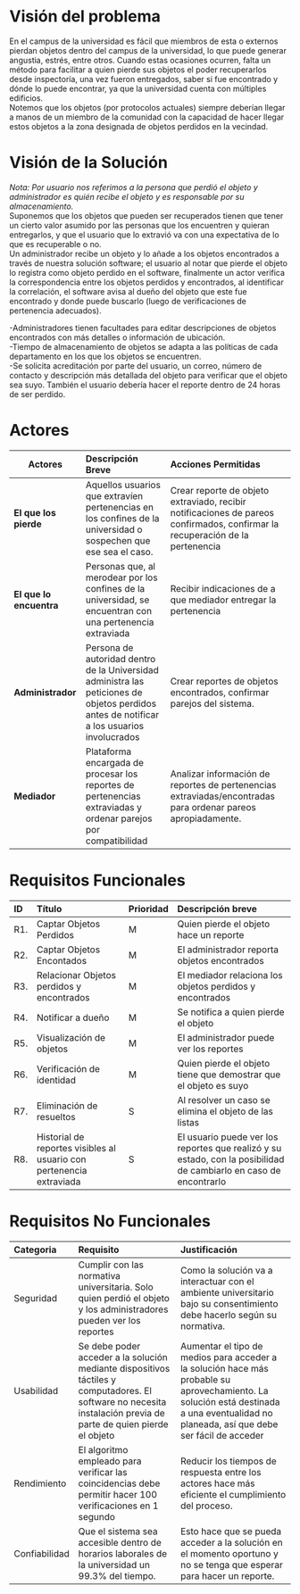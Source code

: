 # **Visión del problema**  
 En el campus de la universidad es fácil que miembros de esta o externos pierdan objetos dentro del campus de la universidad, lo que puede generar angustia, estrés, entre otros. Cuando estas ocasiones ocurren, falta un método para facilitar a quien pierde sus objetos el poder recuperarlos desde inspectoría, una vez fueron entregados, saber si fue encontrado y dónde lo puede encontrar, ya que la universidad cuenta con múltiples edificios.  
Notemos que los objetos (por protocolos actuales) siempre deberían llegar a manos de un miembro de la comunidad con la capacidad de hacer llegar estos objetos a la zona designada de objetos perdidos en la vecindad.

# **Visión de la Solución**  
*Nota: Por usuario nos referimos a la persona que perdió el objeto y administrador es quién recibe el objeto y es responsable por su almacenamiento.*  
 Suponemos que los objetos que pueden ser recuperados tienen que tener un cierto valor asumido por las personas que los encuentren y quieran entregarlos, y que el usuario que lo extravió va con una expectativa de lo que es recuperable o no.  
 Un administrador recibe un objeto y lo añade a los objetos encontrados a través de nuestra solución software; el usuario al notar que pierde el objeto lo registra como objeto perdido en el software, finalmente un actor verifica la correspondencia entre los objetos perdidos y encontrados, al identificar la correlación, el software avisa al dueño del objeto que este fue encontrado y donde puede buscarlo (luego de verificaciones de pertenencia adecuados).

\-Administradores tienen facultades para editar descripciones de objetos encontrados con más detalles o información de ubicación.  
\-Tiempo de almacenamiento de objetos se adapta a las políticas de cada departamento en los que los objetos se encuentren.  
\-Se solicita acreditación por parte del usuario, un correo, número de contacto y descripción más detallada del objeto para verificar que el objeto sea suyo. También el usuario debería hacer el reporte dentro de 24 horas de ser perdido.

# **Actores**

|  Actores |  Descripción Breve |  Acciones Permitidas |
| ----- | :---- | :---- |
|  **El que los pierde** | Aquellos usuarios que extravíen pertenencias en los confines de la universidad o sospechen que ese sea el caso. |  Crear reporte de objeto extraviado, recibir notificaciones de pareos confirmados, confirmar la recuperación de la pertenencia |
|  **El que lo encuentra** | Personas que, al merodear por los confines de la universidad, se encuentran con una pertenencia extraviada | Recibir indicaciones de a que mediador entregar la pertenencia |
| **Administrador** | Persona de autoridad dentro de la Universidad administra las peticiones de objetos perdidos antes de notificar a los usuarios involucrados | Crear reportes de objetos encontrados, confirmar parejos del sistema. |
| **Mediador** | Plataforma encargada de procesar los reportes de pertenencias extraviadas y ordenar parejos por compatibilidad | Analizar información de reportes de pertenencias extraviadas/encontradas para ordenar pareos apropiadamente. |

# **Requisitos Funcionales**

| ID | Título | Prioridad | Descripción breve |
| :---- | :---- | :---- | :---- |
| R1. | Captar Objetos Perdidos | M | Quien pierde el objeto hace un reporte |
| R2. | Captar Objetos Encontados | M | El administrador reporta objetos encontrados |
| R3. | Relacionar Objetos perdidos y encontrados | M | El mediador relaciona los objetos perdidos y encontrados |
| R4. | Notificar a dueño | M | Se notifica a quien pierde el objeto |
| R5. | Visualización de objetos | M | El administrador puede ver los reportes |
| R6. | Verificación de identidad | M | Quien pierde el objeto tiene que demostrar que el objeto es suyo |
| R7. | Eliminación de resueltos | S | Al resolver un caso se elimina el objeto de las listas |
| R8. | Historial de reportes visibles al usuario con pertenencia extraviada | S | El usuario puede ver los reportes que realizó y su estado, con la posibilidad de cambiarlo en caso de encontrarlo |

# **Requisitos No Funcionales**

|  Categoria |  Requisito |  Justificación |
| :---- | :---- | :---- |
|  Seguridad | Cumplir con las normativa universitaria. Solo quien perdió el objeto y los administradores pueden ver los reportes | Como la solución va a interactuar con el ambiente universitario bajo su consentimiento debe hacerlo según su normativa. |
|  Usabilidad | Se debe poder acceder a la solución mediante dispositivos táctiles y computadores. El software no necesita instalación previa de parte de quien pierde el objeto | Aumentar el tipo de medios para acceder a la solución hace más probable su aprovechamiento. La solución está destinada a una eventualidad no planeada, así que debe ser fácil de acceder |
| Rendimiento | El algoritmo empleado para verificar las coincidencias debe permitir hacer 100 verificaciones en 1 segundo | Reducir los tiempos de respuesta entre los actores hace más eficiente el cumplimiento del proceso. |
| Confiabilidad | Que el sistema sea accesible dentro de horarios laborales de la universidad un 99.3% del tiempo.  | Esto hace que se pueda acceder a la solución en el momento oportuno y no se tenga que esperar para hacer un reporte.  |

